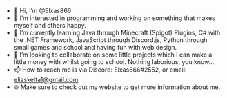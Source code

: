 - 👋 Hi, I’m @Elxas866
- 👀 I’m interested in programming and working on something that makes myself and others happy.
- 🌱 I’m currently learning Java through Minecraft (Spigot) Plugins, C# with the .NET Framework, JavaScript through Discord.js, Python through small games and school and having fun with web design.
- 💞️ I’m looking to collaborate on some little projects which I can make a little money with whilst going to school. Nothing laborious, you know...
- 📫 How to reach me is via Discord: Elxas866#2552, or email: [eliaskelta1@gmail.com](mailto:eliaskelta1@gmail.com)
- 🌐 Make sure to check out my website to get more information about me.

<!---
elitschgi/elitschgi is a ✨ special ✨ repository because its `README.md` (this file) appears on your GitHub profile.
You can click the Preview link to take a look at your changes.
--->
